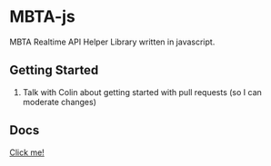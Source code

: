 # MBTA-js
MBTA Realtime API Helper Library written in javascript.

## Getting Started
1. Talk with Colin about getting started with pull requests (so I can moderate changes)

## Docs
[Click me!](https://cademons.github.io/MBTA-js/)
